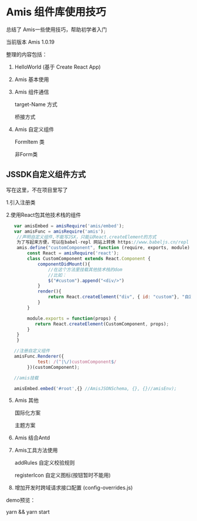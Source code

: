 # Amis 组件库使用技巧

总结了 Amis一些使用技巧，帮助初学者入门

当前版本 Amis 1.0.19

整理的内容包括：

1. HelloWorld (基于 Create React App)
2. Amis 基本使用
3. Amis 组件通信

    target-Name 方式

    桥接方式

4. Amis 自定义组件

    FormItem 类

    非Form类

## JSSDK自定义组件方式

   写在这里，不在项目里写了

   1.引入注册类

   2.使用React包其他技术栈的组件

```js
   var amisEmbed = amisRequire('amis/embed');
   var amisFunc = amisRequire('amis');
    //声明自定义组件,不能写JSX，只能以React.createElement的方式
    为了写起来方便，可以在babel-repl 网站上转换 https://www.babeljs.cn/repl
    amis.define("customComponent", function (require, exports, module) {
        const React = amisRequire('react');
        class CustomComponent extends React.Component {
            componentDidMount(){
                //在这个方法里挂载其他技术栈的dom
                //比如：
                $("#custom").append("<div/>")
            }
            render(){
                return React.createElement("div", { id: "custom"}, "自定义");
            }
        }

        module.exports = function(props) {
           return React.createElement(CustomComponent, props);
        }
    }
    }

   //注册自定义组件
   amisFunc.Renderer({
            test: /(^|\/)customComponent$/
        })(customComponent);

   //amis挂载

   amisEmbed.embed('#root',{} //AmisJSONSchema, {}, {}//amisEnv);      


```

5. Amis 其他

    国际化方案

    主题方案

6. Amis 结合Antd

7. Amis工具方法使用

   addRules 自定义校验规则

   registerIcon 自定义图标(按钮暂时不能用)

8. 增加开发时跨域请求接口配置 (config-overrides.js)
    
demo预览：

yarn && yarn start
